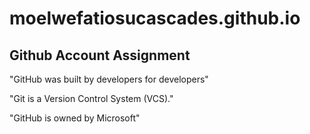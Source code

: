 # moelwefatiosucascades.github.io

## Github Account Assignment

"GitHub was built by developers for developers"

"Git is a Version Control System (VCS)."

"GitHub is owned by Microsoft"

